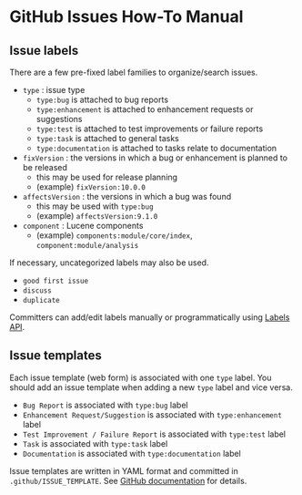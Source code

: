 <!--
Licensed to the Apache Software Foundation (ASF) under one
or more contributor license agreements.  See the NOTICE file
distributed with this work for additional information
regarding copyright ownership.  The ASF licenses this file
to you under the Apache License, Version 2.0 (the
"License"); you may not use this file except in compliance
with the License.  You may obtain a copy of the License at

  http://www.apache.org/licenses/LICENSE-2.0

Unless required by applicable law or agreed to in writing,
software distributed under the License is distributed on an
"AS IS" BASIS, WITHOUT WARRANTIES OR CONDITIONS OF ANY
KIND, either express or implied.  See the License for the
specific language governing permissions and limitations
under the License.
-->

# GitHub Issues How-To Manual

## Issue labels

There are a few pre-fixed label families to organize/search issues.

- `type` : issue type
  - `type:bug` is attached to bug reports
  - `type:enhancement` is attached to enhancement requests or suggestions
  - `type:test` is attached to test improvements or failure reports
  - `type:task` is attached to general tasks
  - `type:documentation` is attached to tasks relate to documentation
- `fixVersion` : the versions in which a bug or enhancement is planned to be released
  - this may be used for release planning
  - (example) `fixVersion:10.0.0`
- `affectsVersion` : the versions in which a bug was found 
  - this may be used with `type:bug` 
  - (example) `affectsVersion:9.1.0`
- `component` : Lucene components
  - (example) `components:module/core/index`, `component:module/analysis`

If necessary, uncategorized labels may also be used.

- `good first issue`
- `discuss`
- `duplicate`

Committers can add/edit labels manually or programmatically using [Labels API](https://docs.github.com/en/rest/issues/labels).

## Issue templates

Each issue template (web form) is associated with one `type` label. You should add an issue template when adding a new `type` label and vice versa.

- `Bug Report` is associated with `type:bug` label
- `Enhancement Request/Suggestion` is associated with `type:enhancement` label
- `Test Improvement / Failure Report` is associated with `type:test` label
- `Task` is associated with `type:task` label
- `Documentation` is associated with `type:documentation` label

Issue templates are written in YAML format and committed in `.github/ISSUE_TEMPLATE`. See [GitHub documentation](https://docs.github.com/en/communities/using-templates-to-encourage-useful-issues-and-pull-requests/syntax-for-issue-forms) for details.